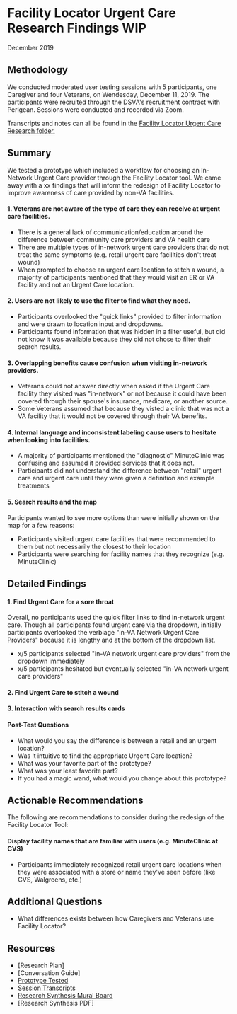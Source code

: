 # Facility Locator Urgent Care Research Findings WIP
December 2019

## Methodology
We conducted moderated user testing sessions with 5 participants, one Caregiver and four Veterans, on Wendesday, December 11, 2019. The participants were recruited through the DSVA's recruitment contract with Perigean. Sessions were conducted and recorded via Zoom.

Transcripts and notes can all be found in the [Facility Locator Urgent Care Research folder.](https://github.com/department-of-veterans-affairs/va.gov-team/tree/master/products/facilities/facility-locator/research/user-research/urgent-care)

## Summary
We tested a prototype which included a workflow for choosing an In-Network Urgent Care provider through the Facility Locator tool. We came away with a xx findings that will inform the redesign of Facility Locator to improve awareness of care provided by non-VA facilities.

#### 1. Veterans are not aware of the type of care they can receive at urgent care facilities.

- There is a general lack of communication/education around the difference between community care providers and VA health care
- There are multiple types of in-network urgent care providers that do not treat the same symptoms (e.g. retail urgent care facilities don't treat wound)
- When prompted to choose an urgent care location to stitch a wound, a majority of participants mentioned that they would visit an ER or VA facility and not an Urgent Care location. 

#### 2. Users are not likely to use the filter to find what they need.

- Participants overlooked the "quick links" provided to filter information and were drawn to location input and dropdowns.
- Participants found information that was hidden in a filter useful, but did not know it was available because they did not chose to filter their search results. 

#### 3. Overlapping benefits cause confusion when visiting in-network providers.

- Veterans could not answer directly when asked if the Urgent Care facility they visited was "in-network" or not because it could have been covered through their spouse's insurance, medicare, or another source.
- Some Veterans assumed that because they visted a clinic that was not a VA facility that it would not be covered through their VA benefits.

#### 4. Internal language and inconsistent labeling cause users to hesitate when looking into facilities.

- A majority of participants mentioned the "diagnostic" MinuteClinic was confusing and assumed it provided services that it does not.
- Participants did not understand the difference between "retail" urgent care and urgent care until they were given a definition and example treatments 

#### 5. Search results and the map
Participants wanted to see more options than were initially shown on the map for a few reasons:
- Participants visited urgent care facilities that were recommended to them but not necessarily the closest to their location
- Participants were searching for facility names that they recognize (e.g. MinuteClinic)

## Detailed Findings

#### 1. Find Urgent Care for a sore throat

Overall, no participants used the quick filter links to find in-network urgent care. Though all participants found urgent care via the dropdown, initially participants overlooked the verbiage "in-VA Network Urgent Care Providers" because it is lengthy and at the bottom of the dropdown list.

- x/5 participants selected "in-VA network urgent care providers" from the dropdown immediately
- x/5 participants hesitated but eventually selected "in-VA network urgent care providers"

#### 2. Find Urgent Care to stitch a wound

#### 3. Interaction with search results cards

#### Post-Test Questions
- What would you say the difference is between a retail and an urgent location?
- Was it intuitive to find the appropriate Urgent Care location?
- What was your favorite part of the prototype?
- What was your least favorite part?
- If you had a magic wand, what would you change about this prototype?


## Actionable Recommendations
The following are recommendations to consider during the redesign of the Facility Locator Tool:

#### Display facility names that are familiar with users (e.g. MinuteClinic at CVS) 
  - Participants immediately recognized retail urgent care locations when they were associated with a store or name they've seen before (like CVS, Walgreens, etc.)

## Additional Questions
- What differences exists between how Caregivers and Veterans use Facility Locator?

## Resources

- [Research Plan]
- [Conversation Guide]
- [Prototype Tested](https://vsateams.invisionapp.com/share/PWV7CIH4T8H)
- [Session Transcripts](https://github.com/department-of-veterans-affairs/va.gov-team/tree/master/products/facilities/facility-locator/research/user-research/urgent-care/participant-notes)
- [Research Synthesis Mural Board](https://app.mural.co/t/vsa8243/m/vsa8243/1576081239946/99dfee57b49c1162afc60bcf12ab99908acad348)
- [Research Synthesis PDF]


